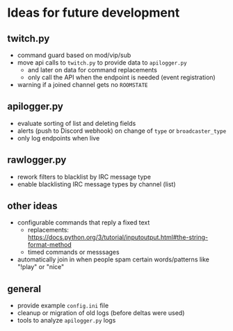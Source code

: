 # Ideas for future development

## twitch.py
- command guard based on mod/vip/sub
- move api calls to `twitch.py` to provide data to `apilogger.py`
  - and later on data for command replacements
  - only call the API when the endpoint is needed (event registration)
- warning if a joined channel gets no `ROOMSTATE`

## apilogger.py
- evaluate sorting of list and deleting fields
- alerts (push to Discord webhook) on change of `type` or `broadcaster_type`
- only log endpoints when live

## rawlogger.py
- rework filters to blacklist by IRC message type
- enable blacklisting IRC message types by channel (list)

## other ideas
- configurable commands that reply a fixed text
  - replacements: https://docs.python.org/3/tutorial/inputoutput.html#the-string-format-method
  - timed commands or messsages
- automatically join in when people spam certain words/patterns like "!play" or "nice"

## general
- provide example `config.ini` file
- cleanup or migration of old logs (before deltas were used)
- tools to analyze `apilogger.py` logs

